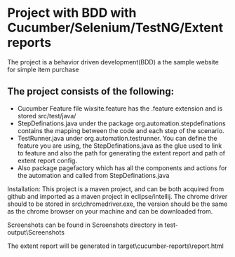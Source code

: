Project with BDD with Cucumber/Selenium/TestNG/Extent reports
=================

The project is a behavior driven development(BDD) a the sample website for simple item purchase

The project consists of the following:
--------------------------------------
* Cucumber Feature file wixsite.feature  has the .feature extension and is stored src/test/java/
* StepDefinations.java under the package org.automation.stepdefinations contains the mapping between the code and each step of the scenario.
* TestRunner.java under org.automation.testrunner. You can define the feature you are using, the StepDefinations.java as the glue used to link to feature and also the path for generating the extent report and path of extent report config.
* Also package pagefactory which has all the components and actions for the automation and called from StepDefinations.java

Installation:
This project is a maven project, and can be both acquired from github and imported as a maven project in eclipse/intellij. The chrome driver should to be stored in src\chromedriver.exe, the version should be the same as the chrome browser on your machine and can be downloaded from.

Screenshots can be found in Screenshots directory in test-output\Screenshots

The extent report will be generated in target\cucumber-reports\report.html

